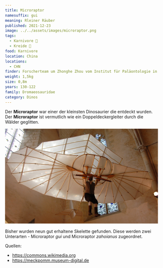 ```yaml
---
title: Microraptor
namesuffix: gui
meaning: Rleiner Räuber
published: 2021-12-23
image: ../../assets/images/microraptor.png
tags:
  - Karnivore 🥩
  - Kreide 🦴
food: Karnivore
location: China
locations:
  - CHN
finder: Forscherteam um Zhonghe Zhou vom Institut für Paläontologie in Peking
weight: 1,5kg
size: 0,8m
years: 130-122
family: Dromaeosauridae
category: Dinos
---
```

Der **Microraptor** war einer der kleinsten Dinosaurier die entdeckt wurden. Der **Microraptor** ist vermutlich wie ein Doppeldeckergleiter durch die Wälder geglitten.

![Doppeldeckergleiter ](../../assets/images/doppeldeckergleiter.jpg)

Bisher wurden neun gut erhaltene Skelette gefunden. Diese werden zwei Unterarten - Microraptor *gui* und Microraptor *zahoianus* zugeordnet.

Quellen:

* <https://commons.wikimedia.org>
* <https://meckpomm.museum-digital.de>
